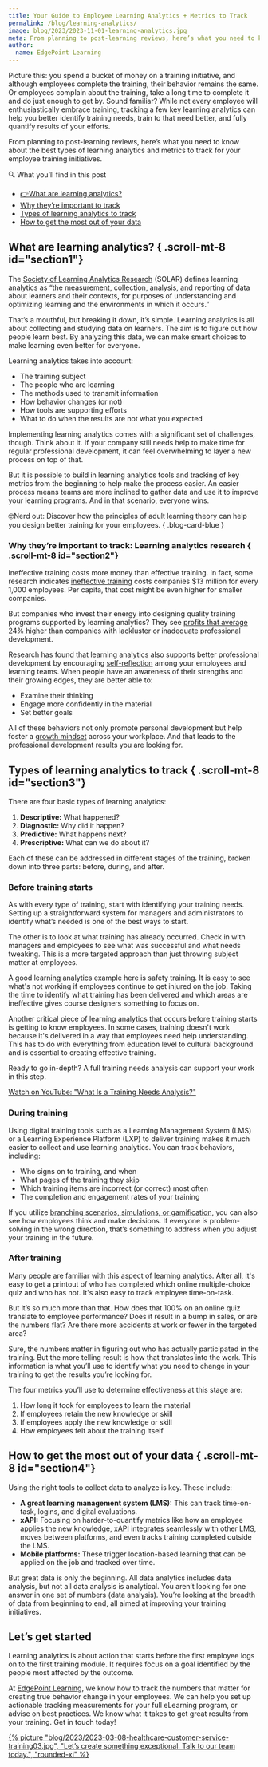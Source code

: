 ```yaml
---
title: Your Guide to Employee Learning Analytics + Metrics to Track 
permalink: /blog/learning-analytics/
image: blog/2023/2023-11-01-learning-analytics.jpg
meta: From planning to post-learning reviews, here’s what you need to know about the best types of learning analytics and metrics to track for your employee training. 
author:
  name: EdgePoint Learning
---
```

<!-- START - Generated by ClassySchema.org on Mon, 23 Oct 2023 17:29:24 GMT -->
<script type="application/ld+json">
{
	"@context": "https://schema.org",
	"@type": "VideoObject",
	"name": "What Is a Training Needs Analysis?",
	"description": "A training needs analysis defines goals, examines any existing training, identifies knowledge and performance gaps, and then provides recommendations on the ...",
	"thumbnailUrl": "https://i.ytimg.com/vi/ZdkfwFNH5cQ/mqdefault.jpg",
	"duration": "PT47S",
	"contentUrl": "https://www.youtube.com/watch?v=ZdkfwFNH5cQ",
	"embedUrl": "https://www.youtube.com/embed/ZdkfwFNH5cQ",
	"uploadDate": "2023-02-16T14:24:24-08:00",
	"potentialAction": {
		"@type": "SeekToAction",
		"target": "https://youtu.be/ZdkfwFNH5cQ?t={seek_to_second_number}",
		"startOffset-input": "required name=seek_to_second_number"
	}
}
</script>
<!-- END - Generated by ClassySchema.org-->

Picture this: you spend a bucket of money on a training initiative, and although employees complete the training, their behavior remains the same. Or employees complain about the training, take a long time to complete it and do just enough to get by. Sound familiar? While not every employee will enthusiastically embrace training, tracking a few key learning analytics can help you better identify training needs, train to that need better, and fully quantify results of your efforts. 

From planning to post-learning reviews, here’s what you need to know about the best types of learning analytics and metrics to track for your employee training initiatives. 


<div class="rounded-lg p-4 not-prose font-sans border-b-4 bg-edgepoint-50 border-b-slate-400 ">
  <p class="font-extrabold uppercase text-lg mb-1 text-slate-600 ">🔍 What you’ll find in this post</p>
  <ul class="list-disc list-inside">
    <li><a href="#section1" class="font-semibold hover:text-blue-700">👉What are learning analytics?</a></li>
    <li><a href="#section2" class="font-semibold hover:text-blue-700">Why they’re important to track</a></li>
    <li><a href="#section3" class="font-semibold hover:text-blue-700">Types of learning analytics to track</a></li>
    <li><a href="#section4" class="font-semibold hover:text-blue-700">How to get the most out of your data </a></li>
  </ul>
</div>

## What are learning analytics? { .scroll-mt-8 id="section1"}

The [Society of Learning Analytics Research](https://www.solaresearch.org/about/what-is-learning-analytics/) (SOLAR) defines learning analytics as “the measurement, collection, analysis, and reporting of data about learners and their contexts, for purposes of understanding and optimizing learning and the environments in which it occurs.”

That’s a mouthful, but breaking it down, it’s simple. Learning analytics is all about collecting and studying data on learners. The aim is to figure out how people learn best. By analyzing this data, we can make smart choices to make learning even better for everyone.

Learning analytics takes into account: 

* The training subject
* The people who are learning
* The methods used to transmit information
* How behavior changes (or not) 
* How tools are supporting efforts
* What to do when the results are not what you expected

Implementing learning analytics comes with a significant set of challenges, though. Think about it. If your company still needs help to make time for regular professional development, it can feel overwhelming to layer a new process on top of that.

But it is possible to build in learning analytics tools and tracking of key metrics from the beginning to help make the process easier. An easier process means teams are more inclined to gather data and use it to improve your learning programs. And in that scenario, everyone wins.

🤓Nerd out: Discover how the principles of adult learning theory can help you design better training for your employees. 
{ .blog-card-blue }

### Why they’re important to track: Learning analytics research { .scroll-mt-8 id="section2"}

Ineffective training costs more money than effective training. In fact, some research indicates [ineffective training](https://elearningindustry.com/why-cannot-measure-employee-training-roi-without-learning-analytics) costs companies $13 million for every 1,000 employees. Per capita, that cost might be even higher for smaller companies. 

But companies who invest their energy into designing quality training programs supported by learning analytics? They see [profits that average 24% higher](https://elearningindustry.com/why-cannot-measure-employee-training-roi-without-learning-analytics) than companies with lackluster or inadequate professional development.

Research has found that learning analytics also supports better professional development by encouraging [self-reflection](https://educationaltechnologyjournal.springeropen.com/articles/10.1186/s41239-022-00318-w) among your employees and learning teams. When people have an awareness of their strengths and their growing edges, they are better able to:

* Examine their thinking
* Engage more confidently in the material
* Set better goals

All of these behaviors not only promote personal development but help foster a [growth mindset](/blog/talent-development-strategies/) across your workplace. And that leads to the professional development results you are looking for.

## Types of learning analytics to track { .scroll-mt-8 id="section3"} 

There are four basic types of learning analytics:

1. **Descriptive:** What happened?
1. **Diagnostic:** Why did it happen?
1. **Predictive:** What happens next?
1. **Prescriptive:** What can we do about it?

Each of these can be addressed in different stages of the training, broken down into three parts: before, during, and after.

### Before training starts

As with every type of training, start with identifying your training needs. Setting up a straightforward system for managers and administrators to identify what’s needed is one of the best ways to start. 

The other is to look at what training has already occurred. Check in with managers and employees to see what was successful and what needs tweaking. This is a more targeted approach than just throwing subject matter at employees. 

A good learning analytics example here is safety training. It is easy to see what's not working if employees continue to get injured on the job. Taking the time to identify what training has been delivered and which areas are ineffective gives course designers something to focus on. 

Another critical piece of learning analytics that occurs before training starts is getting to know employees. In some cases, training doesn't work because it's delivered in a way that employees need help understanding. This has to do with everything from education level to cultural background and is essential to creating effective training. 

Ready to go in-depth? A full training needs analysis can support your work in this step. 

<div class="mb-8">
  <lite-youtube videotitle="What Is a Training Needs Analysis?" videoid="ZdkfwFNH5cQ" posterquality="maxresdefault">
    <p><a class="lite-youtube-fallback" href="https://www.youtube.com/watch?v=ZdkfwFNH5cQ">Watch on YouTube: "What Is a Training Needs Analysis?"</a></p>
  </lite-youtube>
</div>

### During training

Using digital training tools such as a Learning Management System (LMS) or a Learning Experience Platform (LXP) to deliver training makes it much easier to collect and use learning analytics. You can track behaviors, including:

* Who signs on to training, and when
* What pages of the training they skip
* Which training items are incorrect (or correct) most often
* The completion and engagement rates of your training 

If you utilize [branching scenarios, simulations, or gamification](/blog/virtual-training-tips-for-trainers/), you can also see how employees think and make decisions. If everyone is problem-solving in the wrong direction, that’s something to address when you adjust your training in the future.

### After training

Many people are familiar with this aspect of learning analytics. After all, it's easy to get a printout of who has completed which online multiple-choice quiz and who has not. It's also easy to track employee time-on-task.

But it’s so much more than that. How does that 100% on an online quiz translate to employee performance? Does it result in a bump in sales, or are the numbers flat? Are there more accidents at work or fewer in the targeted area?

Sure, the numbers matter in figuring out who has actually participated in the training. But the more telling result is how that translates into the work. This information is what you’ll use to identify what you need to change in your training to get the results you’re looking for.

The four metrics you’ll use to determine effectiveness at this stage are:

1. How long it took for employees to learn the material
1. If employees retain the new knowledge or skill
1. If employees apply the new knowledge or skill
1. How employees felt about the training itself

## How to get the most out of your data { .scroll-mt-8 id="section4"} 

Using the right tools to collect data to analyze is key. These include:

* **A great learning management system (LMS):** This can track time-on-task, logins, and digital evaluations.
* **xAPI:** Focusing on harder-to-quantify metrics like how an employee applies the new knowledge, [xAPI](/blog/xapi-in-elearning/) integrates seamlessly with other LMS, moves between platforms, and even tracks training completed outside the LMS.
* **Mobile platforms:** These trigger location-based learning that can be applied on the job and tracked over time.

But great data is only the beginning. All data analytics includes data analysis, but not all data analysis is analytical. You aren’t looking for one answer in one set of numbers (data analysis). You’re looking at the breadth of data from beginning to end, all aimed at improving your training initiatives. 

## Let’s get started

Learning analytics is about action that starts before the first employee logs on to the first training module. It requires focus on a goal identified by the people most affected by the outcome. 

At [EdgePoint Learning](/), we know how to track the numbers that matter for creating true behavior change in your employees. We can help you set up actionable tracking measurements for your full eLearning program, or advise on best practices. We know what it takes to get great results from your training. Get in touch today!

[{% picture "blog/2023/2023-03-08-healthcare-customer-service-training03.jpg", "Let’s create something exceptional. Talk to our team today.", "rounded-xl" %}](/form/demo/#contact)